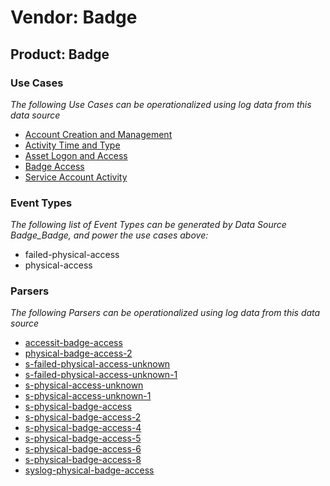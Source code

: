 Vendor: Badge
=============
Product: Badge
--------------

### Use Cases

_The following Use Cases can be operationalized using log data from this data source_

* [Account Creation and Management](../UseCases/usecase_account_creation_and_management.md)
* [Activity Time  and Type](../UseCases/usecase_activity_time__and_type.md)
* [Asset Logon and Access](../UseCases/usecase_asset_logon_and_access.md)
* [Badge Access](../UseCases/usecase_badge_access.md)
* [Service Account Activity](../UseCases/usecase_service_account_activity.md)


### Event Types

_The following list of Event Types can be generated by Data Source Badge_Badge, and power the use cases above:_

- failed-physical-access
- physical-access


### Parsers

_The following Parsers can be operationalized using log data from this data source_

* [accessit-badge-access](../Parsers/parserContent_accessit-badge-access.md)
* [physical-badge-access-2](../Parsers/parserContent_physical-badge-access-2.md)
* [s-failed-physical-access-unknown](../Parsers/parserContent_s-failed-physical-access-unknown.md)
* [s-failed-physical-access-unknown-1](../Parsers/parserContent_s-failed-physical-access-unknown-1.md)
* [s-physical-access-unknown](../Parsers/parserContent_s-physical-access-unknown.md)
* [s-physical-access-unknown-1](../Parsers/parserContent_s-physical-access-unknown-1.md)
* [s-physical-badge-access](../Parsers/parserContent_s-physical-badge-access.md)
* [s-physical-badge-access-2](../Parsers/parserContent_s-physical-badge-access-2.md)
* [s-physical-badge-access-4](../Parsers/parserContent_s-physical-badge-access-4.md)
* [s-physical-badge-access-5](../Parsers/parserContent_s-physical-badge-access-5.md)
* [s-physical-badge-access-6](../Parsers/parserContent_s-physical-badge-access-6.md)
* [s-physical-badge-access-8](../Parsers/parserContent_s-physical-badge-access-8.md)
* [syslog-physical-badge-access](../Parsers/parserContent_syslog-physical-badge-access.md)
